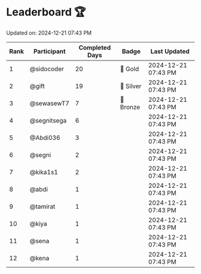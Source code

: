 # Leaderboard 🏆

Updated on: 2024-12-21 07:43 PM

| Rank | Participant       | Completed Days | Badge      | Last Updated         |
|------|-------------------|----------------|------------|----------------------|
| 1    | @sidocoder        | 20             | 🏅 Gold     | 2024-12-21 07:43 PM |
| 2    | @gift             | 19             | 🥈 Silver   | 2024-12-21 07:43 PM |
| 3    | @sewasewT7        | 7              | 🥉 Bronze   | 2024-12-21 07:43 PM |
| 4    | @segnitsega       | 6              |            | 2024-12-21 07:43 PM |
| 5    | @Abdi036          | 3              |            | 2024-12-21 07:43 PM |
| 6    | @segni            | 2              |            | 2024-12-21 07:43 PM |
| 7    | @kika1s1          | 2              |            | 2024-12-21 07:43 PM |
| 8    | @abdi             | 1              |            | 2024-12-21 07:43 PM |
| 9    | @tamirat          | 1              |            | 2024-12-21 07:43 PM |
| 10   | @kiya             | 1              |            | 2024-12-21 07:43 PM |
| 11   | @sena             | 1              |            | 2024-12-21 07:43 PM |
| 12   | @kena             | 1              |            | 2024-12-21 07:43 PM |
